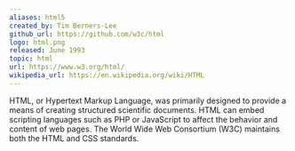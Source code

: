 ```yaml
---
aliases: html5
created_by: Tim Berners-Lee
github_url: https://github.com/w3c/html
logo: html.png
released: June 1993
topic: html
url: https://www.w3.org/html/
wikipedia_url: https://en.wikipedia.org/wiki/HTML
---
```

HTML, or Hypertext Markup Language, was primarily designed to provide a means of creating structured scientific documents. HTML can embed scripting languages such as PHP or JavaScript to affect the behavior and content of web pages. The World Wide Web Consortium (W3C) maintains both the HTML and CSS standards.